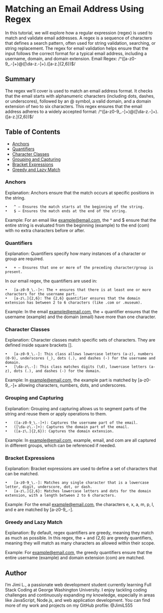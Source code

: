 
# Matching an Email Address Using Regex

In this tutorial, we will explore how a regular expression (regex) is used to match and validate email addresses. A regex is a sequence of characters that defines a search pattern, often used for string validation, searching, or string replacement. The regex for email validation helps ensure that the input follows the correct format for a typical email address, including a username, domain, and domain extension.
Email Regex: /^([a-z0-9_\.-]+)@([\da-z\.-]+)\.([a-z\.]{2,6})$/

## Summary

The regex we’ll cover is used to match an email address format. It checks that the email starts with alphanumeric characters (including dots, dashes, or underscores), followed by an @ symbol, a valid domain, and a domain extension of two to six characters. This regex ensures that the email address adheres to a widely accepted format: /^([a-z0-9_\.-]+)@([\da-z\.-]+)\.([a-z\.]{2,6})$/

## Table of Contents

- [Anchors](#anchors)
- [Quantifiers](#quantifiers)
- [Character Classes](#character-classes)
- [Grouping and Capturing](#grouping-and-capturing)
- [Bracket Expressions](#bracket-expressions)
- [Greedy and Lazy Match](#greedy-and-lazy-match)

### Anchors

Explanation:
Anchors ensure that the match occurs at specific positions in the string.

	•	^ – Ensures the match starts at the beginning of the string.
	•	$ – Ensures the match ends at the end of the string.

Example:
For an email like example@email.com, the ^ and $ ensure that the entire string is evaluated from the beginning (example) to the end (com) with no extra characters before or after.

### Quantifiers

Explanation:
Quantifiers specify how many instances of a character or group are required.

	•	+ – Ensures that one or more of the preceding character/group is present.

In our email regex, the quantifiers are used in:

	•	[a-z0-9_\.-]+: The + ensures that there is at least one or more characters for the username part.
	•	[a-z\.]{2,6}: The {2,6} quantifier ensures that the domain extension has between 2 to 6 characters (like .com or .museum).

Example:
In the email example@email.com, the + quantifier ensures that the username (example) and the domain (email) have more than one character.

### Character Classes

Explanation:
Character classes match specific sets of characters. They are defined inside square brackets [].

	•	[a-z0-9_\.-]: This class allows lowercase letters (a-z), numbers (0-9), underscores (_), dots (.), and dashes (-) for the username and domain.
	•	[\da-z\.-]: This class matches digits (\d), lowercase letters (a-z), dots (.), and dashes (-) for the domain.

Example:
In example@email.com, the example part is matched by [a-z0-9_\.-]+ allowing characters, numbers, dots, and underscores.

### Grouping and Capturing

Explanation:
Grouping and capturing allows us to segment parts of the string and reuse them or apply operations to them.

	•	([a-z0-9_\.-]+): Captures the username part of the email.
	•	([\da-z\.-]+): Captures the domain part of the email.
	•	([a-z\.]{2,6}): Captures the domain extension.

Example:
In example@email.com, example, email, and com are all captured in different groups, which can be referenced if needed.

### Bracket Expressions

Explanation:
Bracket expressions are used to define a set of characters that can be matched.

	•	[a-z0-9_\.-]: Matches any single character that is a lowercase letter, digit, underscore, dot, or dash.
	•	[a-z\.]{2,6}: Matches lowercase letters and dots for the domain extension, with a length between 2 to 6 characters.

Example:
For the email example@email.com, the characters e, x, a, m, p, l, and e are matched by [a-z0-9_\.-].

### Greedy and Lazy Match

Explanation:
By default, regex quantifiers are greedy, meaning they match as much as possible. In this regex, the + and {2,6} are greedy quantifiers, meaning they will match as many characters as allowed within their scope.

Example:
For example@email.com, the greedy quantifiers ensure that the entire username (example) and domain extension (com) are matched.

## Author

I’m Jimi L., a passionate web development student currently learning Full Stack Coding at George Washington University. I enjoy tackling coding challenges and continuously expanding my knowledge, especially in areas like JavaScript, Node.js, and web application development. You can find more of my work and projects on my GitHub profile: @JimiL555 